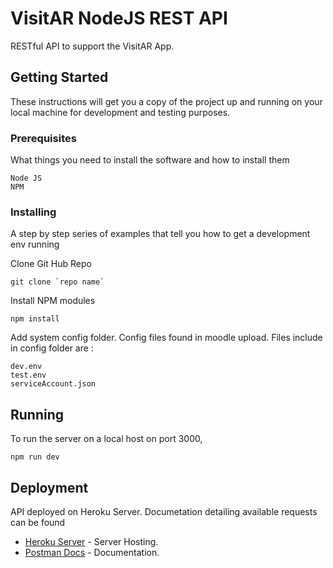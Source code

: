 # VisitAR NodeJS REST API

RESTful API to support the VisitAR App.  

## Getting Started

These instructions will get you a copy of the project up and running on your local machine for development and testing purposes.

### Prerequisites

What things you need to install the software and how to install them

```
Node JS
NPM
```

### Installing

A step by step series of examples that tell you how to get a development env running

Clone Git Hub Repo

```
git clone `repo name`
```

Install NPM modules

```
npm install
```

Add system config folder. Config files found in moodle upload. Files include in config folder are :

```
dev.env
test.env
serviceAccount.json
```

## Running

To run the server on a local host on port 3000, 

```
npm run dev
```

## Deployment

API deployed on Heroku Server.
Documetation detailing available requests can be found

* [Heroku Server](https://orion-visitar.herokuapp.com) - Server Hosting.
* [Postman Docs](https://documenter.getpostman.com/view/9761994/SWE9ZwdP?version=latest) - Documentation.
